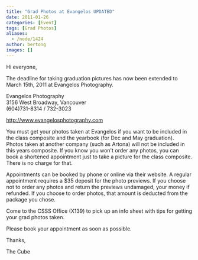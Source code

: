 ```yaml
---
title: "Grad Photos at Evangelos UPDATED"
date: 2011-01-26
categories: [Event]
tags: [Grad Photos]
aliases:
  - /node/1424
author: bertong
images: []
---
```


Hi everyone,

The deadline for taking graduation pictures has now been extended to March 15th, 2011 at Evangelos Photography.

Evangelos Photography \
3156 West Broadway, Vancouver \
(604)731-8314 / 732-3023

http://www.evangelosphotography.com

You must get your photos taken at Evangelos if you want to be included in the class composite and the yearbook (for Dec and May graduation). Photos taken at another company (such as Artona) will not be included in this years composite. If you know you won't order any photos, you can book a shortened appointment just to take a picture for the class composite. There is no charge for that.

Appointments can be booked by phone or online via their website. A regular appointment requires a $35 deposit for the photo previews. If you choose not to order any photos and return the previews undamaged, your money if refunded. If you choose to order photos, that amount is deducted from the package you chose.

Come to the CSSS Office (X139) to pick up an info sheet with tips for getting your grad photos taken.

Please book your appointment as soon as possible.

Thanks,

The Cube
